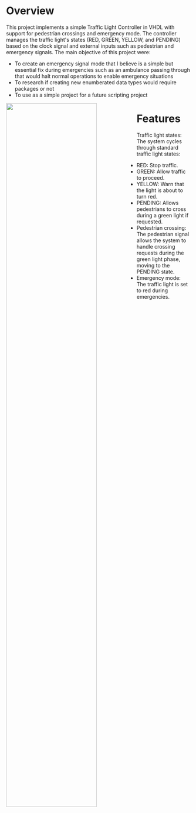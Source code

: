 # Overview
This project implements a simple Traffic Light Controller in VHDL with support for pedestrian crossings and emergency mode. The controller manages the traffic light's states (RED, GREEN, YELLOW, and PENDING) based on the clock signal and external inputs such as pedestrian and emergency signals. The main  objective of this project were:
- To create an emergency signal mode that I believe is a simple but essential fix during emergencies such as an ambulance passing through that would halt normal operations to enable emergency situations
- To research if creating new enumberated data types would require packages or not
- To use as a simple project for a future scripting project

<div>
  <img align="left" width="70%" src="https://github.com/user-attachments/assets/61e8960a-212d-4184-9cae-742d0c9b89b2">
</div>

# Features
Traffic light states: The system cycles through standard traffic light states:
- RED: Stop traffic.
- GREEN: Allow traffic to proceed.
- YELLOW: Warn that the light is about to turn red.
- PENDING: Allows pedestrians to cross during a green light if requested.
- Pedestrian crossing: The pedestrian signal allows the system to handle crossing requests during the green light phase, moving to the PENDING state.
- Emergency mode: The traffic light is set to red during emergencies.

